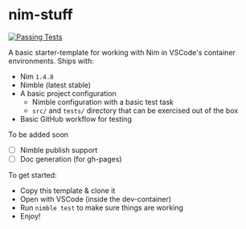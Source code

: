 # nim-stuff

[![Passing Tests](https://github.com/JohnMurray/nim-stuff/actions/workflows/test.yaml/badge.svg)](https://github.com/JohnMurray/nim-stuff/actions/workflows/test.yaml)

A basic starter-template for working with Nim in VSCode's container environments. Ships with:

  + Nim `1.4.8`
  + Nimble (latest stable)
  + A basic project configuration
    + Nimble configuration with a basic test task
    + `src/` and `tests/` directory that can be exercised out of the box
  + Basic GitHub workflow for testing

To be added soon
  + [ ] Nimble publish support
  + [ ] Doc generation (for gh-pages)

To get started:

  + Copy this template & clone it
  + Open with VSCode (inside the dev-container)
  + Run `nimble test` to make sure things are working
  + Enjoy!
